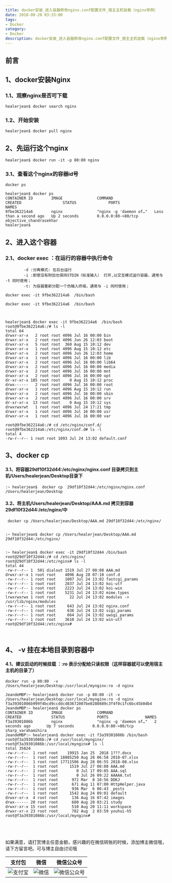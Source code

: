 ```yaml
---
title: docker安装_进入容器修改nginx.conf配置文件_宿主主机挂载（nginx举例）
date: 2018-08-20 03:33:00
tags: 
- Docker
category: 
- Docker
description: docker安装_进入容器修改nginx.conf配置文件_宿主主机挂载（nginx举例）
---
```

<!-- image url 
https://raw.githubusercontent.com/HealerJean123/HealerJean123.github.io/master/blogImages
　　首行缩进
<font color="red">  </font>
-->

## 前言


## 1、docker安装Nginx

### 1.1、观察nginx是否可下载

```
healerjean$ docker search nginx

```

### 1.2、开始安装


```
healerjean$ docker pull nginx
```
## 2、先运行这个nginx



```
healerjean$ docker run -it -p 80:80 nginx

```

### 3.1、查看这个nginx的容器id号


```
docker ps

healerjean$ docker ps
CONTAINER ID        IMAGE               COMMAND                  CREATED                  STATUS              PORTS                NAMES
9fbe362214a6        nginx               "nginx -g 'daemon of…"   Less than a second ago   Up 2 seconds        0.0.0.0:80->80/tcp   objective_chandrasekhar
healerjean$ 

```

## 2、进入这个容器

### 2.1、docker exec ：在运行的容器中执行命令

```
		-d :分离模式: 在后台运行
		-i :即使没有附加也保持STDIN（标准输入） 打开,以交互模式运行容器，通常与 -t 同时使用；
		-t: 为容器重新分配一个伪输入终端，通常与 -i 同时使用； 

docker exec -it 9fbe362214a6  /bin/bash 
```


```
docker exec -it 9fbe362214a6  /bin/bash 



healerjean$ docker exec -it 9fbe362214a6  /bin/bash 
root@9fbe362214a6:/# ls -l
total 64
drwxr-xr-x   2 root root 4096 Jul 16 00:00 bin
drwxr-xr-x   2 root root 4096 Jun 26 12:03 boot
drwxr-xr-x   5 root root  360 Aug 15 10:12 dev
drwxr-xr-x   1 root root 4096 Aug 15 10:12 etc
drwxr-xr-x   2 root root 4096 Jun 26 12:03 home
drwxr-xr-x   1 root root 4096 Jul 16 00:00 lib
drwxr-xr-x   2 root root 4096 Jul 16 00:00 lib64
drwxr-xr-x   2 root root 4096 Jul 16 00:00 media
drwxr-xr-x   2 root root 4096 Jul 16 00:00 mnt
drwxr-xr-x   2 root root 4096 Jul 16 00:00 opt
dr-xr-xr-x 185 root root    0 Aug 15 10:12 proc
drwx------   2 root root 4096 Jul 16 00:00 root
drwxr-xr-x   1 root root 4096 Aug 15 10:12 run
drwxr-xr-x   2 root root 4096 Jul 16 00:00 sbin
drwxr-xr-x   2 root root 4096 Jul 16 00:00 srv
dr-xr-xr-x  13 root root    0 Aug 15 10:12 sys
drwxrwxrwt   1 root root 4096 Jul 24 17:21 tmp
drwxr-xr-x   1 root root 4096 Jul 16 00:00 usr
drwxr-xr-x   1 root root 4096 Jul 16 00:00 var
   
root@9fbe362214a6:/# cd /etc/nginx/conf.d/
root@9fbe362214a6:/etc/nginx/conf.d# ls -l
total 4
-rw-r--r-- 1 root root 1093 Jul 24 13:02 default.conf

```

## 3、docker cp


#### 3.1、将容器29df10f32d44:/etc/nginx/nginx.conf 目录拷贝到主机/Users/healerjean/Desktop目录下


```
:~ healerjean$  docker cp  29df10f32d44:/etc/nginx/nginx.conf /Users/healerjean/Desktop

```

#### 3.2、将主机/Users/healerjean/Desktop/AAA.md 拷贝到容器29df10f32d44:/etc/nginx/中


```
 docker cp /Users/healerjean/Desktop/AAA.md 29df10f32d44:/etc/nginx/
```


```

:~ healerjean$ docker cp /Users/healerjean/Desktop/AAA.md 29df10f32d44:/etc/nginx/


:~ healerjean$ docker exec -it 29df10f32d44 /bin/bash
root@29df10f32d44:/# cd /etc/nginx/
root@29df10f32d44:/etc/nginx# ls -l
total 44
-rw-r--r-- 1  501 dialout 1519 Jul 27 08:08 AAA.md
drwxr-xr-x 1 root root    4096 Aug 28 07:10 conf.d
-rw-r--r-- 1 root root    1007 Jul 24 13:02 fastcgi_params
-rw-r--r-- 1 root root    2837 Jul 24 13:02 koi-utf
-rw-r--r-- 1 root root    2223 Jul 24 13:02 koi-win
-rw-r--r-- 1 root root    5231 Jul 24 13:02 mime.types
lrwxrwxrwx 1 root root      22 Jul 24 13:02 modules -> /usr/lib/nginx/modules
-rw-r--r-- 1 root root     643 Jul 24 13:02 nginx.conf
-rw-r--r-- 1 root root     636 Jul 24 13:02 scgi_params
-rw-r--r-- 1 root root     664 Jul 24 13:02 uwsgi_params
-rw-r--r-- 1 root root    3610 Jul 24 13:02 win-utf
root@29df10f32d44:/etc/nginx# 



```


## 4、 -v 挂在本地目录到容器中


#### 4.1、建议启动的时候挂载 ：:ro 表示分配给只读权限（这样容器就可以使用宿主主机的目录了）


```
docker run -p 80:80  -v /Users/healerjean/Desktop:/usr/local/mynginx:ro -d nginx
```

```
JeandeMBP:~ healerjean$ docker run -p 80:80 -it -v /Users/healerjean/Desktop:/usr/local/mynginx:ro -d nginx 
f3a39301086b999f4bcd9ccddcd83672007be0280889c3f4f0c1fc6bc45b0db4
JeandeMBP:~ healerjean$ docker ps
CONTAINER ID        IMAGE               COMMAND                  CREATED             STATUS              PORTS                NAMES
f3a39301086b        nginx               "nginx -g 'daemon of…"   2 seconds ago       Up 7 seconds        0.0.0.0:80->80/tcp   sharp_varahamihira
JeandeMBP:~ healerjean$ docker exec -it f3a39301086b /bin/bash
root@f3a39301086b:/# cd /usr/local/mynginx/
root@f3a39301086b:/usr/local/mynginx# ls -l
total 35824
-rw-r--r--  1 root root    19915 Jan 25  2018 1???.docx
-rw-r--r--  1 root root 18885250 Aug 28 06:58 2018-07.xlsx
-rw-r--r--  1 root root 17711506 Aug 28 06:55 2018-08.xlsx
-rw-r--r--  1 root root     1519 Jul 27 08:08 AAA.md
-rw-r--r--  1 root root        0 Jul 17 09:05 AAA.sql
-rw-r--r--  1 root root        0 Jul 26 09:22 AAAAA.txt
-rw-r--r--  1 root root      972 Mar  8 10:56 DDKJ
-rw-r--r--  1 root root      671 Aug 11 07:00 HttpHelper.java
-rw-r--r--  1 root root      936 Mar  6 06:43 _posts
-rw-r--r--  1 root root     1542 Aug 24 09:01 default
drwxr-xr-x  4 root root      136 Aug 16 07:42 images
drwx------ 20 root root      680 Aug 28 03:21 study
drwxr-xr-x 15 root root      510 Aug 20 11:11 workspace
drwxr-xr-x 23 root root      782 Aug  2 03:59 youhui-h5
root@f3a39301086b:/usr/local/mynginx# 

```




<br/><br/><br/>
如果满意，请打赏博主任意金额，感兴趣的在微信转账的时候，添加博主微信哦， 请下方留言吧。可与博主自由讨论哦

|支付包 | 微信|微信公众号|
|:-------:|:-------:|:------:|
|![支付宝](https://raw.githubusercontent.com/HealerJean123/HealerJean123.github.io/master/assets/img/tctip/alpay.jpg) | ![微信](https://raw.githubusercontent.com/HealerJean123/HealerJean123.github.io/master/assets/img/tctip/weixin.jpg)|![微信公众号](https://raw.githubusercontent.com/HealerJean123/HealerJean123.github.io/master/assets/img/my/qrcode_for_gh_a23c07a2da9e_258.jpg)|




<!-- Gitalk 评论 start  -->

<link rel="stylesheet" href="https://unpkg.com/gitalk/dist/gitalk.css">
<script src="https://unpkg.com/gitalk@latest/dist/gitalk.min.js"></script> 
<div id="gitalk-container"></div>    
 <script type="text/javascript">
    var gitalk = new Gitalk({
		clientID: `1d164cd85549874d0e3a`,
		clientSecret: `527c3d223d1e6608953e835b547061037d140355`,
		repo: `HealerJean123.github.io`,
		owner: 'HealerJean123',
		admin: ['HealerJean123'],
		id: 'mHbBiN7OQRZLFj2P',
    });
    gitalk.render('gitalk-container');
</script> 

<!-- Gitalk end -->

